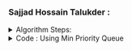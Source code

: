 
### Sajjad Hossain Talukder :

<details>
<summary>Algorithm Steps:</summary>
<ul>
<li> Set all vertices distances = infinity except for the source vertex, set the source distance = zero.</li> 
<li> Push the source vertex in a min-priority queue in the form (distance , vertex), as the comparison in the min-priority queue will be according to vertices distances.</li>
<li> Pop the vertex with the minimum distance from the priority queue (at first the popped vertex = source).</li>
<li> Update the distances of the connected vertices to the popped vertex in case of current vertex distance + edge weight < next vertex distance, then push the vertex
with the new distance to the priority queue.</li>
<li> If the popped vertex is visited before, just continue without using it.</li>
<li> Apply the same algorithm again until the priority queue is empty.</li>
  
</ul>
</details>
<details>
<summary>Code : Using Min Priority Queue </summary>

```

  #include<bits/stdc++.h>
  #define ll long long
  #define pb push_back
  #define fr(i,s,e) for(ll i=s;i<e;i++)
                                      
  #define rfr(i,e,s) for(ll i=e;i>=s;i--)
 
  #define nl  "\n"
  
  #define mod 1000000007
  
  #define fast ios_base::sync_with_stdio(0);cin.tie(NULL);cout.tie(NULL)
  
  using namespace std;
  

  priority_queue < pair<ll,ll> , vector<pair<ll,ll>> , greater<pair<ll,ll>> >  pq ;
  

  int main(){
    ll n , e , x , y , cst ;
    cin >> n >> e ;

    vector<pair<ll,ll>> graph[n+1];

    fr(i,0,e){
        cin >> x >> y >> cst  ;
        graph[x].pb({y,cst});
        graph[y].pb({x,cst});
    }



    pq.push({0,1});
    vector < ll >dist(n+1 , INT_MAX) ,vis(n+1,0);
    dist[1] = 0 ;

    while(!pq.empty()){

        pair < ll , ll > p = pq.top();
        pq.pop();
        ll nd = p.second , cost = p.first ;

        if ( vis[nd] ) continue ;
        else vis[nd] = 1;

        for(auto a : graph[nd] ){
            if ( dist[a.first] > cost+a.second && !vis[a.first] ){
                 dist[a.first] = cost+a.second ;
                 pq.push({dist[a.first],a.first});
            }
        }

    }

    cout << "Source 1 to : \n";
    for( int i = 1 ; i<= n ; i++ )
        cout << i <<" "<< dist[i] << endl;


return 0 ;
}

Source index = 1 ; 
5 6
1 2 2
2 3 1
1 3 1
1 4 3
4 5 2
5 3 5
5 6
1 2
2 3
1 3
1 4
4 5
5 3

```


</details>




